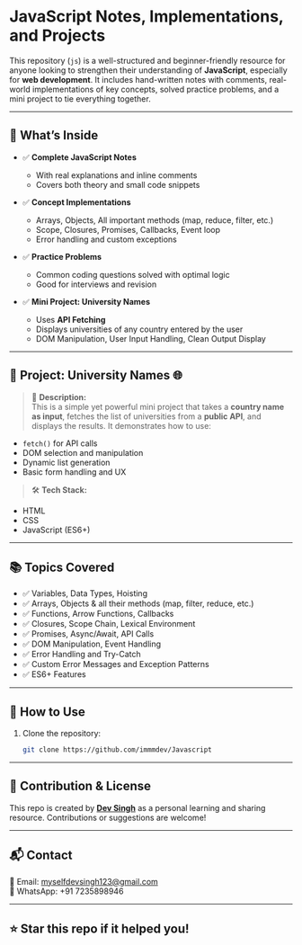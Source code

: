 # JavaScript Notes, Implementations, and Projects

This repository (`js`) is a well-structured and beginner-friendly resource for anyone looking to strengthen their understanding of **JavaScript**, especially for **web development**. It includes hand-written notes with comments, real-world implementations of key concepts, solved practice problems, and a mini project to tie everything together.

---

## 📌 What’s Inside

- ✅ **Complete JavaScript Notes**  
  - With real explanations and inline comments  
  - Covers both theory and small code snippets

- ✅ **Concept Implementations**  
  - Arrays, Objects, All important methods (map, reduce, filter, etc.)  
  - Scope, Closures, Promises, Callbacks, Event loop  
  - Error handling and custom exceptions

- ✅ **Practice Problems**  
  - Common coding questions solved with optimal logic  
  - Good for interviews and revision

- ✅ **Mini Project: University Names**  
  - Uses **API Fetching**  
  - Displays universities of any country entered by the user  
  - DOM Manipulation, User Input Handling, Clean Output Display

---

## 🧪 Project: University Names 🌐

> 📌 **Description:**  
This is a simple yet powerful mini project that takes a **country name as input**, fetches the list of universities from a **public API**, and displays the results. It demonstrates how to use:
- `fetch()` for API calls  
- DOM selection and manipulation  
- Dynamic list generation  
- Basic form handling and UX

> 🛠️ **Tech Stack:**  
- HTML  
- CSS  
- JavaScript (ES6+)

---

## 📚 Topics Covered

- ✅ Variables, Data Types, Hoisting  
- ✅ Arrays, Objects & all their methods (map, filter, reduce, etc.)  
- ✅ Functions, Arrow Functions, Callbacks  
- ✅ Closures, Scope Chain, Lexical Environment  
- ✅ Promises, Async/Await, API Calls  
- ✅ DOM Manipulation, Event Handling  
- ✅ Error Handling and Try-Catch  
- ✅ Custom Error Messages and Exception Patterns  
- ✅ ES6+ Features

---

## 🚀 How to Use

1. Clone the repository:
   ```bash
   git clone https://github.com/immmdev/Javascript

---
## 🙌 Contribution & License

This repo is created by **[Dev Singh](mailto:myselfdevsingh123@gmail.com)** as a personal learning and sharing resource. Contributions or suggestions are welcome!

---

## 📬 Contact

📧 Email: [myselfdevsingh123@gmail.com](mailto:myselfdevsingh123@gmail.com)  
💬 WhatsApp: +91 7235898946

---

## ⭐ Star this repo if it helped you!


